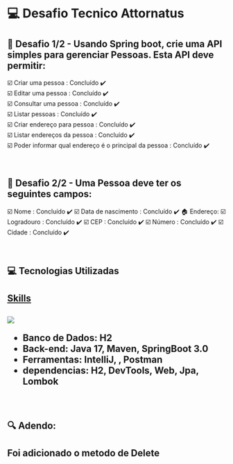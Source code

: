 # :computer: Desafio Tecnico Attornatus

## :dart: Desafio 1/2 - Usando Spring boot, crie uma API simples para gerenciar Pessoas. Esta API deve permitir:  

☑️ 	Criar uma pessoa : Concluído :heavy_check_mark:
<br> 
☑️	Editar uma pessoa : Concluído :heavy_check_mark:
<br> 
☑️	Consultar uma pessoa : Concluído :heavy_check_mark:
<br> 
☑️	Listar pessoas : Concluído :heavy_check_mark:
<br> 
☑️	Criar endereço para pessoa : Concluído :heavy_check_mark:
<br> 
☑️	Listar endereços da pessoa : Concluído :heavy_check_mark:
<br> 
☑️	Poder informar qual endereço é o principal da pessoa : Concluído :heavy_check_mark:
 

<br> 

## :raising_hand: Desafio 2/2 - Uma Pessoa deve ter os seguintes campos:  

☑️ Nome : Concluído :heavy_check_mark:
☑️ Data de nascimento : Concluído :heavy_check_mark:
:house: Endereço:
☑️ Logradouro : Concluído :heavy_check_mark:
☑️ CEP : Concluído :heavy_check_mark:
☑️ Número : Concluído :heavy_check_mark:
☑️ Cidade : Concluído :heavy_check_mark:

<br>

## :computer: Tecnologias Utilizadas

<a href="https://skillicons.dev">
  <h2>Skills<h2/>
  <img src="https://skillicons.dev/icons?i=git,idea,spring,java,git" />
</a>
<br>

* **Banco de Dados:** H2
* **Back-end:** Java 17, Maven, SpringBoot 3.0                             
* **Ferramentas:** IntelliJ, , Postman
* **dependencias:** H2, DevTools, Web, Jpa, Lombok

<br>
  
## :mag: Adendo:
  <h2>
  Foi adicionado o metodo de Delete
  </h2>
 
<br>

